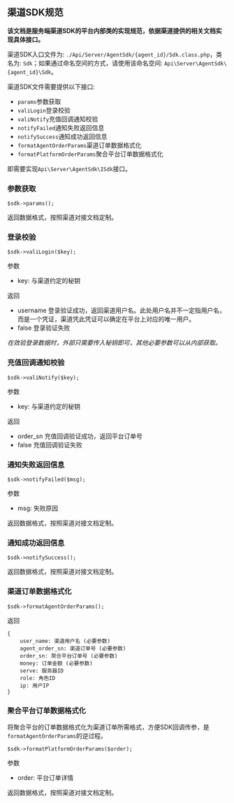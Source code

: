 ## 渠道SDK规范

**该文档是服务端渠道SDK的平台内部类的实现规范，依据渠道提供的相关文档实现具体接口。**

渠道SDK入口文件为: `./Api/Server/AgentSdk/{agent_id}/Sdk.class.php`，类名为: `Sdk`；如果通过命名空间的方式，请使用该命名空间: `Api\Server\AgentSdk\{agent_id}\Sdk`。

渠道SDK文件需要提供以下接口: 
- `params`参数获取
- `valiLogin`登录校验
- `valiNotify`充值回调通知校验
- `notifyFailed`通知失败返回信息
- `notifySuccess`通知成功返回信息
- `formatAgentOrderParams`渠道订单数据格式化
- `formatPlatformOrderParams`聚合平台订单数据格式化

即需要实现`Api\Server\AgentSdk\ISdk`接口。

### 参数获取
```
$sdk->params();
```
返回数据格式，按照渠道对接文档定制。

### 登录校验
```
$sdk->valiLogin($key);
```
参数
- key: 与渠道约定的秘钥

返回
- username 登录验证成功，返回渠道用户名。此处用户名并不一定指用户名，而是一个凭证，渠道凭此凭证可以确定在平台上对应的唯一用户。
- false 登录验证失败

*在效验登录数据时，外部只需要传入秘钥即可，其他必要参数可以从内部获取。*

### 充值回调通知校验
```
$sdk->valiNotify($key);
```
参数
- key: 与渠道约定的秘钥

返回
- order_sn 充值回调验证成功，返回平台订单号
- false 充值回调验证失败

### 通知失败返回信息
```
$sdk->notifyFailed($msg);
```
参数
- msg: 失败原因

返回数据格式，按照渠道对接文档定制。

### 通知成功返回信息
```
$sdk->notifySuccess();
```
返回数据格式，按照渠道对接文档定制。

### 渠道订单数据格式化
```
$sdk->formatAgentOrderParams();
```
返回
```
{
    user_name: 渠道用户名 (必要参数)
    agent_order_sn: 渠道订单号 (必要参数)
    order_sn: 聚合平台订单号 (必要参数)
    money: 订单金额 (必要参数)
    serve: 服务器ID
    role: 角色ID
    ip: 用户IP
}
```

### 聚合平台订单数据格式化
将聚合平台的订单数据格式化为渠道订单所需格式，方便SDK回调传参，是`formatAgentOrderParams`的逆过程。
```
$sdk->formatPlatformOrderParams($order);
```
参数
- order: 平台订单详情

返回数据格式，按照渠道对接文档定制。


